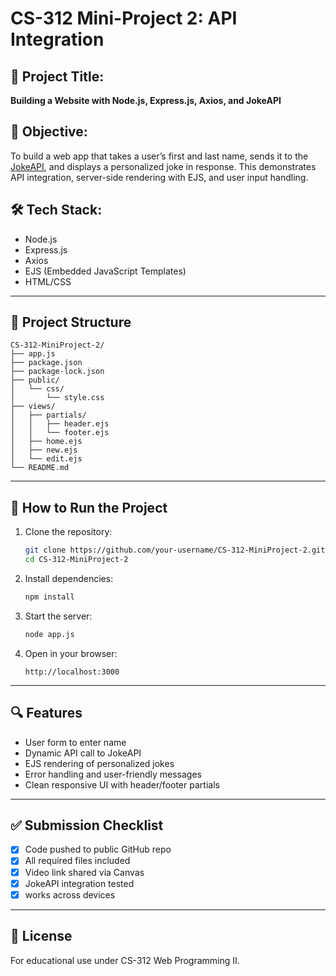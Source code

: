 # CS-312 Mini-Project 2: API Integration

## 📌 Project Title:
**Building a Website with Node.js, Express.js, Axios, and JokeAPI**

## 🎯 Objective:
To build a web app that takes a user’s first and last name, sends it to the [JokeAPI](https://jokeapi.dev/), and displays a personalized joke in response. This demonstrates API integration, server-side rendering with EJS, and user input handling.

## 🛠 Tech Stack:
- Node.js
- Express.js
- Axios
- EJS (Embedded JavaScript Templates)
- HTML/CSS

---

## 📂 Project Structure
```
CS-312-MiniProject-2/
├── app.js
├── package.json
├── package-lock.json
├── public/
│   └── css/
│       └── style.css
├── views/
│   ├── partials/
│   │   ├── header.ejs
│   │   └── footer.ejs
│   ├── home.ejs
│   ├── new.ejs
│   └── edit.ejs
└── README.md
```

---

## 🚀 How to Run the Project

1. Clone the repository:
   ```bash
   git clone https://github.com/your-username/CS-312-MiniProject-2.git
   cd CS-312-MiniProject-2
   ```

2. Install dependencies:
   ```bash
   npm install
   ```

3. Start the server:
   ```bash
   node app.js
   ```

4. Open in your browser:
   ```
   http://localhost:3000
   ```

---

## 🔍 Features
- User form to enter name
- Dynamic API call to JokeAPI
- EJS rendering of personalized jokes
- Error handling and user-friendly messages
- Clean responsive UI with header/footer partials

---

## ✅ Submission Checklist
- [x] Code pushed to public GitHub repo
- [x] All required files included
- [x] Video link shared via Canvas
- [x] JokeAPI integration tested
- [x] works across devices

---

## 📜 License
For educational use under CS-312 Web Programming II.